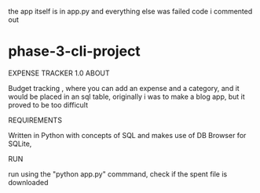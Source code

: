 the app itself is in app.py and everything else was failed code i commented out
# phase-3-cli-project
EXPENSE TRACKER 1.0
ABOUT

Budget tracking , where you can add an expense and a category, and it would be placed in an sql table, originally i was to make a blog app, but it proved to be too difficult

REQUIREMENTS

Written in Python with concepts of SQL and makes use of DB Browser for SQLite,

RUN

run using the "python app.py" commmand, check if the spent file is downloaded
